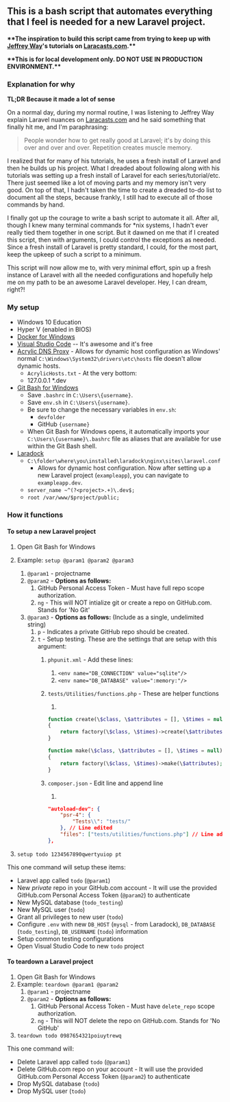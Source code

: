 ## This is a bash script that automates everything that I feel is needed for a new Laravel project.

**&ast;&ast;The inspiration to build this script came from trying to keep up with [Jeffrey Way][7]'s tutorials on [Laracasts.com][1].&ast;&ast;**

**&ast;&ast;This is for local development only. DO NOT USE IN PRODUCTION ENVIRONMENT.&ast;&ast;**

### Explanation for why
**TL;DR**
**Because it made a lot of sense**

On a normal day, during my normal routine, I was listening to Jeffrey Way explain Laravel nuances on [Laracasts.com][1] and he said something that finally hit me, and I'm paraphrasing:

> People wonder how to get really good at Laravel; it's by doing this over and over and over. Repetition creates muscle memory.

I realized that for many of his tutorials, he uses a fresh install of Laravel and then he builds up his project. What I dreaded about following along with his tutorials was setting up a fresh install of Laravel for each series/tutorial/etc. There just seemed like a lot of moving parts and my memory isn't very good. On top of that, I hadn't taken the time to create a dreaded to-do list to document all the steps, because frankly, I still had to execute all of those commands by hand. 

I finally got up the courage to write a bash script to automate it all. After all, though I knew many terminal commands for &ast;nix systems, I hadn't ever really tied them together in one script. But it dawned on me that if I created this script, then with arguments, I could control the exceptions as needed. Since a fresh install of Laravel is pretty standard, I could, for the most part, keep the upkeep of such a script to a minimum.

This script will now allow me to, with very minimal effort, spin up a fresh instance of Laravel with all the needed configurations and hopefully help me on my path to be an awesome Laravel developer. Hey, I can dream, right?!

### My setup
- Windows 10 Education
- Hyper V (enabled in BIOS)
- [Docker for Windows][2]
- [Visual Studio Code][8] -- It's awesome and it's free
- [Acrylic DNS Proxy][3] - Allows for dynamic host configuration as Windows' normal `C:\Windows\System32\drivers\etc\hosts` file doesn't allow dynamic hosts.
  - `AcrylicHosts.txt` - At the very bottom:
  - 127.0.0.1 &ast;.dev
- [Git Bash for Windows][4]
  - Save `.bashrc` in `C:\Users\{username}`.
  - Save `env.sh` in `C:\Users\{username}`.
  - Be sure to change the necessary variables in `env.sh`:
      - `devfolder`
      - GitHub `{username}`
  - When Git Bash for Windows opens, it automatically imports your `C:\Users\{username}\.bashrc` file as aliases that are available for use within the Git Bash shell.
- [Laradock][6]
  - `C:\folder\where\you\installed\laradock\nginx\sites\laravel.conf` 
    - Allows for dynamic host configuration. Now after setting up a new Laravel project (`exampleapp`), you can navigate to `exampleapp.dev`.
  - `server_name ~^(?<project>.+)\.dev$;`
  - `root /var/www/$project/public;`

### How it functions

#### To setup a new Laravel project
1. Open Git Bash for Windows
2. Example: `setup @param1 @param2 @param3`
    1. `@param1` - projectname
    2. `@param2` - **Options as follows:**
        1. GitHub Personal Access Token - Must have full repo scope authorization.
        2. `ng` - This will NOT intialize git or create a repo on GitHub.com. Stands for 'No Git'
    3. `@param3` - **Options as follows:** (Include as a single, undelimited string)
        1. `p` - Indicates a private GitHub repo should be created.
        2. `t` - Setup testing. These are the settings that are setup with this argument:
            1. `phpunit.xml` - Add these lines:
                1. `<env name="DB_CONNECTION" value="sqlite"/>`
                2. `<env name="DB_DATABASE" value=":memory:"/>`
            2. `tests/Utilities/functions.php` - These are helper functions
                
                1. 
                
                ```php
                function create(\$class, \$attributes = [], \$times = null)
                {
                    return factory(\$class, \$times)->create(\$attributes);
                }
                
                function make(\$class, \$attributes = [], \$times = null)
                {
                    return factory(\$class, \$times)->make(\$attributes);
                }
                ```
                
            3. `composer.json` - Edit line and append line
                
                1. 
                
                ```json
                "autoload-dev": {
                    "psr-4": {
                        "Tests\\": "tests/"
                    }, // Line edited
                    "files": ["tests/utilities/functions.php"] // Line added
                },
                ```
                
3. `setup todo 1234567890qwertyuiop pt`

This one command will setup these items:
- Laravel app called `todo` (`@param1`)
- New *private* repo in your GitHub.com account - It will use the provided GitHub.com Personal Access Token (`@param2`) to authenticate
- New MySQL database (`todo_testing`)
- New MySQL user (`todo`)
- Grant all privileges to new user (`todo`)
- Configure `.env` with new `DB_HOST` (`mysql` - from Laradock), `DB_DATABASE` (`todo_testing`), `DB_USERNAME` (`todo`) information
- Setup common testing configurations
- Open Visual Studio Code to new `todo` project

#### To teardown a Laravel project
1. Open Git Bash for Windows
2. Example: `teardown @param1 @param2`
    1. `@param1` - projectname
    2. `@param2` - **Options as follows:**
        1. GitHub Personal Access Token - Must have `delete_repo` scope authorization.
        2. `ng` - This will NOT delete the repo on GitHub.com. Stands for 'No GitHub'
3. `teardown todo 0987654321poiuytrewq`

This one command will:
- Delete Laravel app called `todo` (`@param1`)
- Delete GitHub.com repo on your account - It will use the provided GitHub.com Personal Access Token (`@param2`) to authenticate
- Drop MySQL database (`todo`)
- Drop MySQL user (`todo`)



[1]: http://laracasts.com
[2]: https://www.docker.com/docker-windows
[3]: http://mayakron.altervista.org/wikibase/show.php?id=AcrylicHome
[4]: https://git-scm.com/download/win
[5]: https://github.com/michaeljberry/bashrc/blob/master/.bashrc
[6]: http://laradock.io/
[7]: https://github.com/JeffreyWay
[8]: https://code.visualstudio.com/
